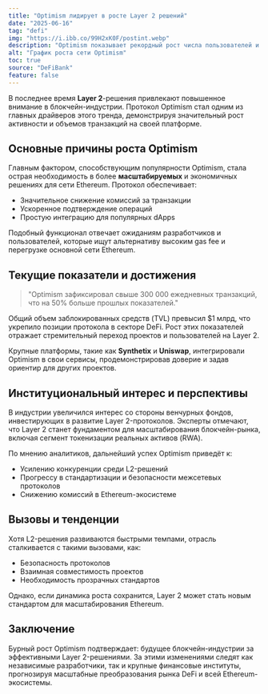 ```yaml
---
title: "Optimism лидирует в росте Layer 2 решений"
date: "2025-06-16"
tag: "defi"
img: "https://i.ibb.co/99H2xK0F/postint.webp"
description: "Optimism показывает рекордный рост числа пользователей и транзакций среди Layer 2"
alt: "График роста сети Optimism"
toc: true
source: "DeFiBank"
feature: false
---
```


В последнее время **Layer 2**-решения привлекают повышенное внимание в блокчейн-индустрии. Протокол Optimism стал одним из главных драйверов этого тренда, демонстрируя значительный рост активности и объемов транзакций на своей платформе.

## Основные причины роста Optimism

Главным фактором, способствующим популярности Optimism, стала острая необходимость в более **масштабируемых** и экономичных решениях для сети Ethereum. Протокол обеспечивает:

- Значительное снижение комиссий за транзакции
- Ускоренное подтверждение операций
- Простую интеграцию для популярных dApps

Подобный функционал отвечает ожиданиям разработчиков и пользователей, которые ищут альтернативу высоким gas fee и перегрузке основной сети Ethereum.

## Текущие показатели и достижения

> "Optimism зафиксировал свыше 300 000 ежедневных транзакций, что на 50% больше прошлых показателей."

Общий объем заблокированных средств (TVL) превысил $1 млрд, что укрепило позиции протокола в секторе DeFi. Рост этих показателей отражает стремительный переход проектов и пользователей на Layer 2.

Крупные платформы, такие как **Synthetix** и **Uniswap**, интегрировали Optimism в свои сервисы, продемонстрировав доверие и задав ориентир для других проектов.

## Институциональный интерес и перспективы

В индустрии увеличился интерес со стороны венчурных фондов, инвестирующих в развитие Layer 2-протоколов. Эксперты отмечают, что Layer 2 станет фундаментом для масштабирования блокчейн-рынка, включая сегмент токенизации реальных активов (RWA).

По мнению аналитиков, дальнейший успех Optimism приведёт к:

- Усилению конкуренции среди L2-решений
- Прогрессу в стандартизации и безопасности межсетевых протоколов
- Снижению комиссий в Ethereum-экосистеме

## Вызовы и тенденции

Хотя L2-решения развиваются быстрыми темпами, отрасль сталкивается с такими вызовами, как:

- Безопасность протоколов
- Взаимная совместимость проектов
- Необходимость прозрачных стандартов

Однако, если динамика роста сохранится, Layer 2 может стать новым стандартом для масштабирования Ethereum.

## Заключение

Бурный рост Optimism подтверждает: будущее блокчейн-индустрии за эффективными Layer 2-решениями. За этими изменениями следят как независимые разработчики, так и крупные финансовые институты, прогнозируя масштабные преобразования рынка DeFi и всей Ethereum-экосистемы.
